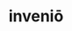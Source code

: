 ---
title: inveniō
meaning: to find
ch: [twelve, f1, f]
pos: verb
inf: invenīre
secondppstem: inven
infend: īre
conjugation: fourth
derivative: invention
---